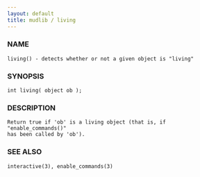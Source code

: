 ```yaml
---
layout: default
title: mudlib / living
---
```


### NAME

    living() - detects whether or not a given object is "living"

### SYNOPSIS

    int living( object ob );

### DESCRIPTION

    Return true if 'ob' is a living object (that is, if "enable_commands()"
    has been called by 'ob').

### SEE ALSO

    interactive(3), enable_commands(3)

